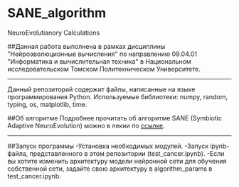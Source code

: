 # SANE_algorithm
NeuroEvolutianory Calculations

##Данная работа выполнена в рамках дисциплины "Нейроэволюционные вычисления" по направлению 09.04.01 "Информатика и вычислительная техника" в Национальном исследовательском Томском Политехническом Университете.

---
Данный репозиторий содержит файлы, написанные на языке программирования Python.
Используемые библиотеки: numpy, random, typing, os, matplotlib, time.

##Об алгоритме
Подробнее прочитать об алгоритме SANE (Symbiotic Adaptive NeuroEvolution) можно в лекии по [ссылке](https://drive.google.com/drive/folders/0BxyNF54xzxbifkR4c29LdmpHMVBXZzJ5dGhyZjJ4Unp5OFJKSHJxaTBMN3VnekFQMWgySEU?resourcekey=0-4odvVlqWp2C1p2aV_UDCRg).

---
##Запуск программы
-Установка необходимых модулей.
-Запуск ipynb-файла, представленного в этом репозитории (test_cancer.ipynb).
-Если вы хотите изменить архитектуру модели нейронной сети для обучения собственной сети, задайте свою архитектуру в algorithm_params в test_cancer.ipynb.
